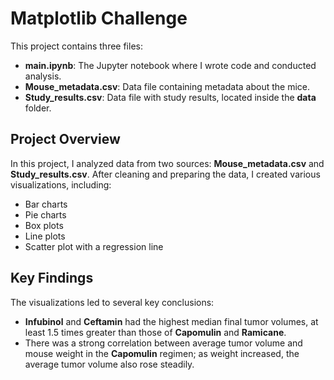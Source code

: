 # Matplotlib Challenge

This project contains three files:
- **main.ipynb**: The Jupyter notebook where I wrote code and conducted analysis.
- **Mouse_metadata.csv**: Data file containing metadata about the mice.
- **Study_results.csv**: Data file with study results, located inside the **data** folder.

## Project Overview

In this project, I analyzed data from two sources: **Mouse_metadata.csv** and **Study_results.csv**. After cleaning and preparing the data, I created various visualizations, including:

- Bar charts
- Pie charts
- Box plots
- Line plots
- Scatter plot with a regression line

## Key Findings

The visualizations led to several key conclusions:

- **Infubinol** and **Ceftamin** had the highest median final tumor volumes, at least 1.5 times greater than those of **Capomulin** and **Ramicane**.
- There was a strong correlation between average tumor volume and mouse weight in the **Capomulin** regimen; as weight increased, the average tumor volume also rose steadily.
